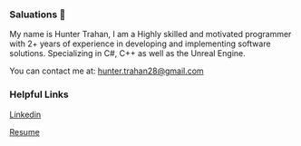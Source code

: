 ### Saluations 👋

My name is Hunter Trahan, I am a Highly skilled and motivated programmer with 2+ years of experience in developing and implementing software solutions. Specializing in C#, C++ as well as the Unreal Engine.

You can contact me at: hunter.trahan28@gmail.com

### Helpful Links
[Linkedin](https://www.linkedin.com/in/hunter-trahan-b7a951193)

[Resume](https://github.com/HunterTrahan/HunterTrahan/raw/main/Resume.pdf)

<!--
**HunterTrahan/HunterTrahan** is a ✨ _special_ ✨ repository because its `README.md` (this file) appears on your GitHub profile.

Here are some ideas to get you started:

- 🔭 I’m currently working on ...
- 🌱 I’m currently learning ...
- 👯 I’m looking to collaborate on ...
- 🤔 I’m looking for help with ...
- 💬 Ask me about ...
- 📫 How to reach me: ...
- 😄 Pronouns: ...
- ⚡ Fun fact: ...
-->
